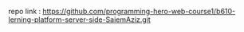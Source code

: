 repo link : https://github.com/programming-hero-web-course1/b610-lerning-platform-server-side-SaiemAziz.git